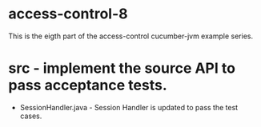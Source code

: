 access-control-8
================

This is the eigth part of the access-control cucumber-jvm example series.

# src - implement the source API to pass acceptance tests.
* SessionHandler.java - Session Handler is updated to pass the test cases.

